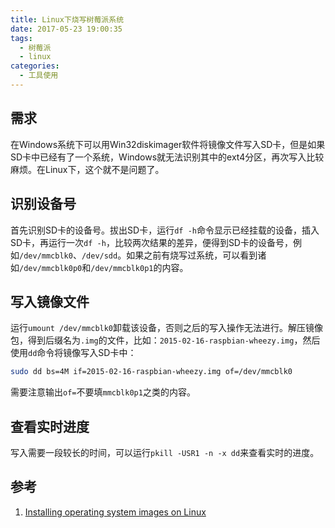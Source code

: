 ```yaml
---
title: Linux下烧写树莓派系统
date: 2017-05-23 19:00:35
tags: 
  - 树莓派
  - linux
categories:
  - 工具使用
---
```


## 需求

在Windows系统下可以用Win32diskimager软件将镜像文件写入SD卡，但是如果SD卡中已经有了一个系统，Windows就无法识别其中的ext4分区，再次写入比较麻烦。在Linux下，这个就不是问题了。

## 识别设备号

首先识别SD卡的设备号。拔出SD卡，运行`df -h`命令显示已经挂载的设备，插入SD卡，再运行一次`df -h`，比较两次结果的差异，便得到SD卡的设备号，例如`/dev/mmcblk0`、`/dev/sdd`。如果之前有烧写过系统，可以看到诸如`/dev/mmcblk0p0`和`/dev/mmcblk0p1`的内容。

<!--more-->

## 写入镜像文件

运行`umount /dev/mmcblk0`卸载该设备，否则之后的写入操作无法进行。解压镜像包，得到后缀名为`.img`的文件，比如：`2015-02-16-raspbian-wheezy.img`，然后使用`dd`命令将镜像写入SD卡中：

```bash
sudo dd bs=4M if=2015-02-16-raspbian-wheezy.img of=/dev/mmcblk0
```

需要注意输出`of=`不要填`mmcblk0p1`之类的内容。

## 查看实时进度

写入需要一段较长的时间，可以运行`pkill -USR1 -n -x dd`来查看实时的进度。

## 参考

1. [Installing operating system images on Linux](https://www.raspberrypi.org/documentation/installation/installing-images/linux.md)

